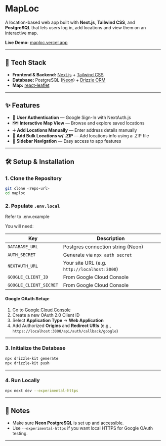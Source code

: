 # MapLoc

A location-based web app built with **Next.js**, **Tailwind CSS**, and **PostgreSQL** that lets users log in, add locations and view them on an interactive map.

**Live Demo:** [maploc.vercel.app](https://maploc.vercel.app/)

---

## 🚀 Tech Stack

* **Frontend & Backend:** [Next.js](https://nextjs.org/) + [Tailwind CSS](https://tailwindcss.com/)
* **Database:** PostgreSQL ([Neon](https://neon.tech/)) + [Drizzle ORM](https://orm.drizzle.team/)
* **Map:** [react-leaflet](https://react-leaflet.js.org/)

---

## ✨ Features

* 🔑 **User Authentication** — Google Sign-In with NextAuth.js
* 🗺 **Interactive Map View** — Browse and explore saved locations
* ➕ **Add Locations Manually** — Enter address details manually
* 📍 **Add Bulk Locations w/ .ZIP** — Add locations info using a .ZIP file
* 📂 **Sidebar Navigation** — Easy access to app features

---

## 🛠 Setup & Installation

### 1. Clone the Repository

```bash
git clone <repo-url>
cd maploc
```

### 2. Populate `.env.local`
Refer to .env.example

You will need:

| Key                    | Description                                  |
| ---------------------- | -------------------------------------------- |
| `DATABASE_URL`         | Postgres connection string (Neon)            |
| `AUTH_SECRET`          | Generate via `npx auth secret`               |
| `NEXTAUTH_URL`         | Your site URL (e.g. `http://localhost:3000`) |
| `GOOGLE_CLIENT_ID`     | From Google Cloud Console                    |
| `GOOGLE_CLIENT_SECRET` | From Google Cloud Console                    |

#### Google OAuth Setup:

1. Go to [Google Cloud Console](https://console.cloud.google.com/apis/credentials)
2. Create a new OAuth 2.0 Client ID
3. Select **Application Type** → **Web Application**
4. Add Authorized **Origins** and **Redirect URIs** (e.g., `https://localhost:3000/api/auth/callback/google`)

---

### 3. Initialize the Database

```bash
npx drizzle-kit generate
npx drizzle-kit push
```

---

### 4. Run Locally

```bash
npx next dev --experimental-https
```

---

## 📌 Notes

* Make sure **Neon PostgreSQL** is set up and accessible.
* Use `--experimental-https` if you want local HTTPS for Google OAuth testing.

---
